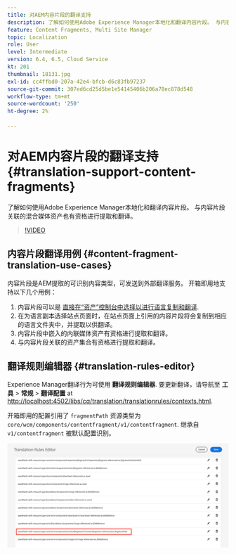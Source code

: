 ```yaml
---
title: 对AEM内容片段的翻译支持
description: 了解如何使用Adobe Experience Manager本地化和翻译内容片段。 与内容片段关联的混合媒体资产也有资格进行提取和翻译。
feature: Content Fragments, Multi Site Manager
topic: Localization
role: User
level: Intermediate
version: 6.4, 6.5, Cloud Service
kt: 201
thumbnail: 18131.jpg
exl-id: cc4ffbd0-207a-42e4-bfcb-d6c83fb97237
source-git-commit: 307ed6cd25d5be1e54145406b206a78ec878d548
workflow-type: tm+mt
source-wordcount: '250'
ht-degree: 2%

---
```


# 对AEM内容片段的翻译支持 {#translation-support-content-fragments}

了解如何使用Adobe Experience Manager本地化和翻译内容片段。 与内容片段关联的混合媒体资产也有资格进行提取和翻译。

>[!VIDEO](https://video.tv.adobe.com/v/18131/?quality=12&learn=on)

## 内容片段翻译用例 {#content-fragment-translation-use-cases}

内容片段是AEM提取的可识别内容类型，可发送到外部翻译服务。 开箱即用地支持以下几个用例：

1. 内容片段可以是 [直接在“资产”控制台中选择以进行语言复制和翻译](https://experienceleague.adobe.com/docs/experience-manager-cloud-service/content/assets/admin/translate-assets.html).
2. 在为语言副本选择站点页面时，在站点页面上引用的内容片段将会复制到相应的语言文件夹中，并提取以供翻译。
3. 内容片段中嵌入的内联媒体资产有资格进行提取和翻译。
4. 与内容片段关联的资产集合有资格进行提取和翻译。

## 翻译规则编辑器 {#translation-rules-editor}

Experience Manager翻译行为可使用 **翻译规则编辑器**. 要更新翻译，请导航至 **工具** > **常规** > **翻译配置** at [http://localhost:4502/libs/cq/translation/translationrules/contexts.html](http://localhost:4502/libs/cq/translation/translationrules/contexts.html).

开箱即用的配置引用了 `fragmentPath` 资源类型为 `core/wcm/components/contentfragment/v1/contentfragment`. 继承自 `v1/contentfragment` 被默认配置识别。

![翻译规则编辑器](assets/translation-configuration.png)

